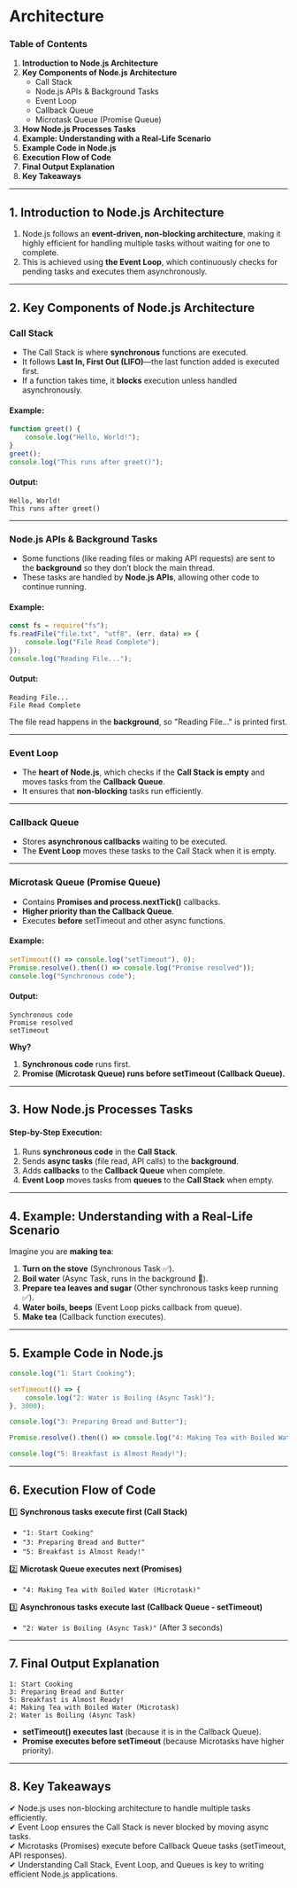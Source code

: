 # Architecture

### **Table of Contents**

1. **Introduction to Node.js Architecture**
2. **Key Components of Node.js Architecture**
   * Call Stack
   * Node.js APIs & Background Tasks
   * Event Loop
   * Callback Queue
   * Microtask Queue (Promise Queue)
3. **How Node.js Processes Tasks**
4. **Example: Understanding with a Real-Life Scenario**
5. **Example Code in Node.js**
6. **Execution Flow of Code**
7. **Final Output Explanation**
8. **Key Takeaways**

***

## **1. Introduction to Node.js Architecture**

1. Node.js follows an **event-driven, non-blocking architecture**, making it highly efficient for handling multiple tasks without waiting for one to complete.&#x20;
2. This is achieved using **the Event Loop**, which continuously checks for pending tasks and executes them asynchronously.

***

## **2. Key Components of Node.js Architecture**

### **Call Stack**

* The Call Stack is where **synchronous** functions are executed.
* It follows **Last In, First Out (LIFO)**—the last function added is executed first.
* If a function takes time, it **blocks** execution unless handled asynchronously.

#### **Example:**

```javascript
function greet() {
    console.log("Hello, World!");
}
greet();
console.log("This runs after greet()");
```

#### **Output:**

```
Hello, World!
This runs after greet()
```

***

### **Node.js APIs & Background Tasks**

* Some functions (like reading files or making API requests) are sent to the **background** so they don’t block the main thread.
* These tasks are handled by **Node.js APIs**, allowing other code to continue running.

#### **Example:**

```javascript
const fs = require("fs");
fs.readFile("file.txt", "utf8", (err, data) => {
    console.log("File Read Complete");
});
console.log("Reading File...");
```

#### **Output:**

```
Reading File...
File Read Complete
```

The file read happens in the **background**, so "Reading File..." is printed first.

***

### **Event Loop**

* The **heart of Node.js**, which checks if the **Call Stack is empty** and moves tasks from the **Callback Queue**.
* It ensures that **non-blocking** tasks run efficiently.

***

### **Callback Queue**

* Stores **asynchronous callbacks** waiting to be executed.
* The **Event Loop** moves these tasks to the Call Stack when it is empty.

***

### **Microtask Queue (Promise Queue)**

* Contains **Promises and process.nextTick()** callbacks.
* **Higher priority than the Callback Queue**.
* Executes **before** setTimeout and other async functions.

#### **Example:**

```javascript
setTimeout(() => console.log("setTimeout"), 0);
Promise.resolve().then(() => console.log("Promise resolved"));
console.log("Synchronous code");
```

#### **Output:**

```
Synchronous code
Promise resolved
setTimeout
```

**Why?**

1. **Synchronous code** runs first.
2. **Promise (Microtask Queue) runs before setTimeout (Callback Queue).**

***

## **3. How Node.js Processes Tasks**

#### **Step-by-Step Execution:**

1. Runs **synchronous code** in the **Call Stack**.
2. Sends **async tasks** (file read, API calls) to the **background**.
3. Adds **callbacks** to the **Callback Queue** when complete.
4. **Event Loop** moves tasks from **queues** to the **Call Stack** when empty.

***

## **4. Example: Understanding with a Real-Life Scenario**

Imagine you are **making tea**:

1. **Turn on the stove** (Synchronous Task ✅).
2. **Boil water** (Async Task, runs in the background 🚀).
3. **Prepare tea leaves and sugar** (Other synchronous tasks keep running ✅).
4. **Water boils, beeps** (Event Loop picks callback from queue).
5. **Make tea** (Callback function executes).

***

## **5. Example Code in Node.js**

```javascript
console.log("1: Start Cooking");

setTimeout(() => {
    console.log("2: Water is Boiling (Async Task)");
}, 3000);

console.log("3: Preparing Bread and Butter");

Promise.resolve().then(() => console.log("4: Making Tea with Boiled Water (Microtask)"));

console.log("5: Breakfast is Almost Ready!");
```

***

## **6. Execution Flow of Code**

1️⃣ **Synchronous tasks execute first (Call Stack)**

* `"1: Start Cooking"`
* `"3: Preparing Bread and Butter"`
* `"5: Breakfast is Almost Ready!"`

2️⃣ **Microtask Queue executes next (Promises)**

* `"4: Making Tea with Boiled Water (Microtask)"`

3️⃣ **Asynchronous tasks execute last (Callback Queue - setTimeout)**

* `"2: Water is Boiling (Async Task)"` (After 3 seconds)

***

## **7. Final Output Explanation**

```
1: Start Cooking
3: Preparing Bread and Butter
5: Breakfast is Almost Ready!
4: Making Tea with Boiled Water (Microtask)
2: Water is Boiling (Async Task)
```

* **setTimeout() executes last** (because it is in the Callback Queue).
* **Promise executes before setTimeout** (because Microtasks have higher priority).

***

## **8. Key Takeaways**

✔ Node.js uses non-blocking architecture to handle multiple tasks efficiently.\
✔ Event Loop ensures the Call Stack is never blocked by moving async tasks.\
✔ Microtasks (Promises) execute before Callback Queue tasks (setTimeout, API responses).\
✔ Understanding Call Stack, Event Loop, and Queues is key to writing efficient Node.js applications.
